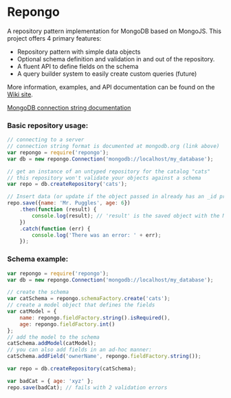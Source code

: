# Repongo
A repository pattern implementation for MongoDB based on MongoJS. This project offers 4 primary features:
- Repository pattern with simple data objects
- Optional schema definition and validation in and out of the repository.
- A fluent API to define fields on the schema
- A query builder system to easily create custom queries (future)

More information, examples, and API documentation can be found on the [Wiki site](https://github.com/kirk-clawson/Repongo/wiki).

[MongoDB connection string documentation](http://docs.mongodb.org/manual/reference/connection-string/)

### Basic repository usage:
```JavaScript
// connecting to a server
// connection string format is documented at mongodb.org (link above)
var repongo = require('repongo');
var db = new repongo.Connection('mongodb://localhost/my_database');

// get an instance of an untyped repository for the catalog "cats"
// this repository won't validate your objects against a schema
var repo = db.createRepository('cats');

// Insert data (or update if the object passed in already has an _id property)
repo.save({name: 'Mr. Puggles', age: 6})
    .then(function (result) {
        console.log(result); // 'result' is the saved object with the Mongo PK stored in _id
    })
    .catch(function (err) {
        console.log('There was an error: ' + err);
    });
```

### Schema example:
```JavaScript
var repongo = require('repongo');
var db = new repongo.Connection('mongodb://localhost/my_database');

// create the schema
var catSchema = repongo.schemaFactory.create('cats');
// create a model object that defines the fields
var catModel = {
    name: repongo.fieldFactory.string().isRequired(),
    age: repongo.fieldFactory.int()
};
// add the model to the schema
catSchema.addModel(catModel);
// you can also add fields in an ad-hoc manner:
catSchema.addField('ownerName', repongo.fieldFactory.string());

var repo = db.createRepository(catSchema);

var badCat = { age: 'xyz' };
repo.save(badCat); // fails with 2 validation errors

```